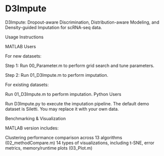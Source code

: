 # D3Impute
D3Impute: Dropout-aware Discrimination, Distribution-aware Modeling, and Density-guided Imputation for scRNA-seq data.

Usage Instructions

MATLAB Users

For new datasets:

Step 1: Run 00_Parameter.m to perform grid search and tune parameters.

Step 2: Run 01_D3Impute.m to perform imputation.

For existing datasets:

Run 01_D3Impute.m to perform imputation.
Python Users

Run D3Impute.py to execute the imputation pipeline. The default demo dataset is Siletti. You may replace it with your own data.

Benchmarking & Visualization

MATLAB version includes:

Clustering performance comparison across 13 algorithms (02_methodCompare.m)
14 types of visualizations, including t-SNE, error metrics, memory/runtime plots (03_Plot.m)
